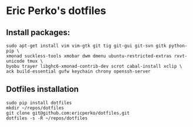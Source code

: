 # Eric Perko's dotfiles

## Install packages:

	sudo apt-get install vim vim-gtk git tig git-gui git-svn gitk python-pip \
	xmonad suckless-tools xmobar dwm dmenu ubuntu-restricted-extras rxvt-unicode tmux \
	byobu trayer libghc6-xmonad-contrib-dev scrot cabal-install xclip \
	ack build-essential gufw keychain chrony openssh-server 

## Dotfiles installation

	sudo pip install dotfiles
	mkdir ~/repos/dotfiles
	git clone git@github.com:ericperko/dotfiles.git
	dotfiles -s -R ~/repos/dotfiles


